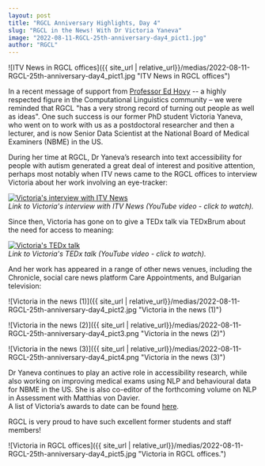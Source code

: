 ```yaml
---
layout: post
title: "RGCL Anniversary Highlights, Day 4"
slug: "RGCL in the News! With Dr Victoria Yaneva"
image: "2022-08-11-RGCL-25th-anniversary-day4_pict1.jpg"
author: "RGCL"
---
```


![ITV News in RGCL offices]({{ site_url | relative_url}}/medias/2022-08-11-RGCL-25th-anniversary-day4_pict1.jpg "ITV News in RGCL offices")  

In a recent message of support from [Professor Ed Hovy](https://www.cs.cmu.edu/~hovy/) -- a highly respected figure in the Computational Linguistics community – we were reminded that RGCL "has a very strong record of turning out people as well as ideas". 
One such success is our former PhD student Victoria Yaneva, who went on to work with us as a postdoctoral researcher and then a lecturer, and is now Senior Data Scientist at the National Board of Medical Examiners (NBME) in the US.

During her time at RGCL, Dr Yaneva’s research into text accessibility for people with autism generated a great deal of interest and positive attention, perhaps most notably when ITV news came to the RGCL offices to interview Victoria about her work involving an eye-tracker:  

[![Victoria's interview with ITV News](https://img.youtube.com/vi/9YbLfekcx8w/0.jpg)](https://www.youtube.com/watch?v=9YbLfekcx8w)  
*Link to Victoria's interview with ITV News (YouTube video - click to watch).*

Since then, Victoria has gone on to give a TEDx talk via TEDxBrum about the need for access to meaning: 

[![Victoria's TEDx talk](https://img.youtube.com/vi/5jNwceqD06g/0.jpg)](https://www.youtube.com/watch?v=5jNwceqD06g)  
*Link to Victoria's TEDx talk (YouTube video - click to watch).*

And her work has appeared in a range of other news venues, including the Chronicle, social care news platform Care Appointments, and Bulgarian television:  

![Victoria in the news (1)]({{ site_url | relative_url}}/medias/2022-08-11-RGCL-25th-anniversary-day4_pict2.jpg "Victoria in the news (1)")  

![Victoria in the news (2)]({{ site_url | relative_url}}/medias/2022-08-11-RGCL-25th-anniversary-day4_pict3.png "Victoria in the news (2)")  

![Victoria in the news (3)]({{ site_url | relative_url}}/medias/2022-08-11-RGCL-25th-anniversary-day4_pict4.png "Victoria in the news (3)")

Dr Yaneva continues to play an active role in accessibility research, while also working on improving medical exams using NLP and behavioural data for NBME in the US. 
She is also co-editor of the forthcoming volume on NLP in Assessment with Matthias von Davier.  
A list of Victoria’s awards to date can be found [here](https://www.victoriayaneva.info/index.phpi/about-me/).  

RGCL is very proud to have such excellent former students and staff members! 

![Victoria in RGCL offices]({{ site_url | relative_url}}/medias/2022-08-11-RGCL-25th-anniversary-day4_pict5.jpg "Victoria in RGCL offices.")
